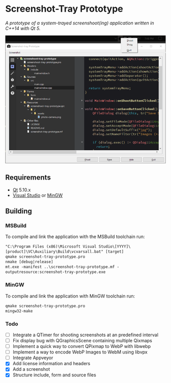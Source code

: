 # Screenshot-Tray Prototype
*A prototype of a system-trayed screenshoot(ing) application written in C++14 with Qt 5.*

![Screenshot of Screenshot-Tray Prototype](images/screenshot.png?raw=true "Screenshots of Screenshot-Tray Prototype")

## Requirements
* [Qt](https://www.qt.io/download-qt-installer) 5.10.x
* [Visual Studio](https://visualstudio.microsoft.com/) or [MinGW](http://mingw.org/)

## Building
### MSBuild
To compile and link the application with the MSBuild toolchain run:
```
"C:\Program Files (x86)\Microsoft Visual Studio\[YYYY]\[product]\VC\Auxiliary\Build\vcvarsall.bat" [target]
qmake screenshot-tray-prototype.pro
nmake [debug|release]
mt.exe -manifest ..\screenshot-tray-prototype.mf -outputresource:screenshot-tray-prototype.exe
```

### MinGW
To compile and link the application with MinGW toolchain run:
```
qmake screenshot-tray-prototype.pro
mingw32-make
```

### Todo
- [ ] Integrate a QTimer for shooting screenshots at an predefined interval
- [ ] Fix display bug with QGraphicsScene containing multiple Qixmaps
- [ ] Implement a quick way to convert QPixmap to WebP with libwebp
- [ ] Implement a way to encode WebP Images to WebM using libvpx
- [ ] Integrate Appveyor
- [x] Add license information and headers
- [x] Add a screenshot
- [x] Structure include, form and source files